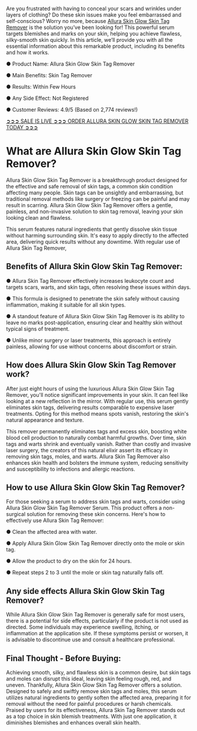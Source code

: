 Are you frustrated with having to conceal your scars and wrinkles under layers of clothing? Do these skin issues make you feel embarrassed and self-conscious? Worry no more, because [Allura Skin Glow Skin Tag Remover](https://www.facebook.com/alluraglowskintagremover/) is the solution you’ve been looking for! This powerful serum targets blemishes and marks on your skin, helping you achieve flawless, silky-smooth skin quickly. In this article, we’ll provide you with all the essential information about this remarkable product, including its benefits and how it works.

‍● Product Name: Allura Skin Glow Skin Tag Remover

‍● Main Benefits: Skin Tag Remover

‍● Results: Within Few Hours‍

‍● Any Side Effect: Not Registered‍

‍● Customer Reviews: 4.9/5 (Based on 2,774 reviews!)‍

[‍➲➲➲ SALE IS LIVE ➲➲➲ ORDER ALLURA SKIN GLOW SKIN TAG REMOVER TODAY ➲➲➲](https://atozsupplement.com/allura-skin-glow-skin-tag-remover/)

# What are Allura Skin Glow Skin Tag Remover?‍

Allura Skin Glow Skin Tag Remover is a breakthrough product designed for the effective and safe removal of skin tags, a common skin condition affecting many people. Skin tags can be unsightly and embarrassing, but traditional removal methods like surgery or freezing can be painful and may result in scarring. Allura Skin Glow Skin Tag Remover offers a gentle, painless, and non-invasive solution to skin tag removal, leaving your skin looking clean and flawless.

This serum features natural ingredients that gently dissolve skin tissue without harming surrounding skin. It's easy to apply directly to the affected area, delivering quick results without any downtime. With regular use of Allura Skin Tag Remover,

## Benefits of Allura Skin Glow Skin Tag Remover:

● Allura Skin Tag Remover effectively increases leukocyte count and targets scars, warts, and skin tags, often resolving these issues within days.

● This formula is designed to penetrate the skin safely without causing inflammation, making it suitable for all skin types.

● A standout feature of Allura Skin Glow Skin Tag Remover is its ability to leave no marks post-application, ensuring clear and healthy skin without typical signs of treatment.

● Unlike minor surgery or laser treatments, this approach is entirely painless, allowing for use without concerns about discomfort or strain.

## How does Allura Skin Glow Skin Tag Remover work?

After just eight hours of using the luxurious Allura Skin Glow Skin Tag Remover, you'll notice significant improvements in your skin. It can feel like looking at a new reflection in the mirror. With regular use, this serum gently eliminates skin tags, delivering results comparable to expensive laser treatments. Opting for this method means spots vanish, restoring the skin's natural appearance and texture.

This remover permanently eliminates tags and excess skin, boosting white blood cell production to naturally combat harmful growths. Over time, skin tags and warts shrink and eventually vanish. Rather than costly and invasive laser surgery, the creators of this natural elixir assert its efficacy in removing skin tags, moles, and warts. Allura Skin Tag Remover also enhances skin health and bolsters the immune system, reducing sensitivity and susceptibility to infections and allergic reactions.

## How to use Allura Skin Glow Skin Tag Remover?

For those seeking a serum to address skin tags and warts, consider using Allura Skin Glow Skin Tag Remover Serum. This product offers a non-surgical solution for removing these skin concerns. Here's how to effectively use Allura Skin Tag Remover:

● Clean the affected area with water.

● Apply Allura Skin Glow Skin Tag Remover directly onto the mole or skin tag.

● Allow the product to dry on the skin for 24 hours.

● Repeat steps 2 to 3 until the mole or skin tag naturally falls off.

## Any side effects Allura Skin Glow Skin Tag Remover?

While Allura Skin Glow Skin Tag Remover is generally safe for most users, there is a potential for side effects, particularly if the product is not used as directed. Some individuals may experience swelling, itching, or inflammation at the application site. If these symptoms persist or worsen, it is advisable to discontinue use and consult a healthcare professional.

## Final Thought - Before Buying:

Achieving smooth, silky, and flawless skin is a common desire, but skin tags and moles can disrupt this ideal, leaving skin feeling rough, red, and uneven. Thankfully, Allura Skin Glow Skin Tag Remover offers a solution. Designed to safely and swiftly remove skin tags and moles, this serum utilizes natural ingredients to gently soften the affected area, preparing it for removal without the need for painful procedures or harsh chemicals. Praised by users for its effectiveness, Allura Skin Tag Remover stands out as a top choice in skin blemish treatments. With just one application, it diminishes blemishes and enhances overall skin health.


